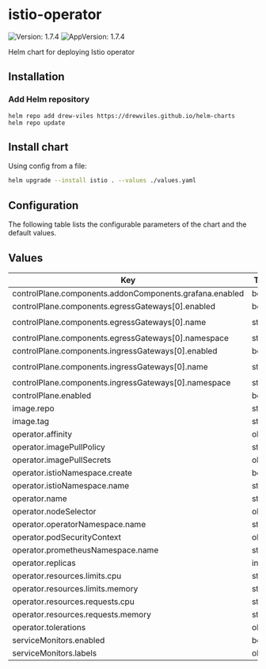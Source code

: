 # istio-operator

![Version: 1.7.4](https://img.shields.io/badge/Version-1.7.4-informational?style=flat-square) ![AppVersion: 1.7.4](https://img.shields.io/badge/AppVersion-1.7.4-informational?style=flat-square)

Helm chart for deploying Istio operator

## Installation

### Add Helm repository

```shell
helm repo add drew-viles https://drewviles.github.io/helm-charts
helm repo update
```

## Install chart

Using config from a file:

```bash
helm upgrade --install istio . --values ./values.yaml
```

## Configuration

The following table lists the configurable parameters of the chart and the default values.

## Values

| Key | Type | Default | Description |
|-----|------|---------|-------------|
| controlPlane.components.addonComponents.grafana.enabled | bool | `false` |  |
| controlPlane.components.egressGateways[0].enabled | bool | `true` |  |
| controlPlane.components.egressGateways[0].name | string | `"istio-egressgateway"` |  |
| controlPlane.components.egressGateways[0].namespace | string | `"istio-system"` |  |
| controlPlane.components.ingressGateways[0].enabled | bool | `true` |  |
| controlPlane.components.ingressGateways[0].name | string | `"istio-ingressgateway"` |  |
| controlPlane.components.ingressGateways[0].namespace | string | `"istio-system"` |  |
| controlPlane.enabled | bool | `true` |  |
| image.repo | string | `"docker.io/istio"` |  |
| image.tag | string | `"1.7.4"` |  |
| operator.affinity | object | `{}` |  |
| operator.imagePullPolicy | string | `"IfNotPresent"` |  |
| operator.imagePullSecrets | object | `{}` |  |
| operator.istioNamespace.create | bool | `true` |  |
| operator.istioNamespace.name | string | `"istio-system"` |  |
| operator.name | string | `"istio-operator"` |  |
| operator.nodeSelector | object | `{}` |  |
| operator.operatorNamespace.name | string | `"istio-operator"` |  |
| operator.podSecurityContext | object | `{}` |  |
| operator.prometheusNamespace.name | string | `"monitoring"` |  |
| operator.replicas | int | `1` |  |
| operator.resources.limits.cpu | string | `"200m"` |  |
| operator.resources.limits.memory | string | `"256Mi"` |  |
| operator.resources.requests.cpu | string | `"50m"` |  |
| operator.resources.requests.memory | string | `"128Mi"` |  |
| operator.tolerations | object | `{}` |  |
| serviceMonitors.enabled | bool | `true` |  |
| serviceMonitors.labels | object | `{}` |  |
